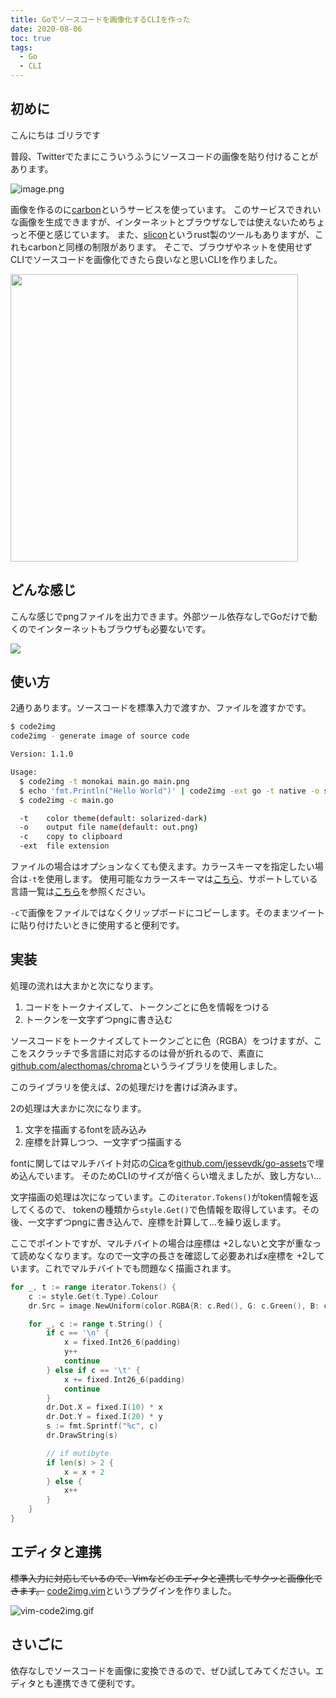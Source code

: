 ```yaml
---
title: Goでソースコードを画像化するCLIを作った
date: 2020-08-06
toc: true
tags: 
  - Go
  - CLI
---
```


## 初めに
こんにちは
ゴリラです

普段、Twitterでたまにこういうふうにソースコードの画像を貼り付けることがあります。

![image.png](https://qiita-image-store.s3.ap-northeast-1.amazonaws.com/0/66178/4bf71de8-abd8-ffee-27e5-af3968bbe859.png)

画像を作るのに[carbon](https://carbon.now.sh/)というサービスを使っています。
このサービスできれいな画像を生成できますが、インターネットとブラウザなしでは使えないためちょっと不便と感じています。
また、[slicon](https://github.com/Aloxaf/silicon)というrust製のツールもありますが、これもcarbonと同様の制限があります。
そこで、ブラウザやネットを使用せずCLIでソースコードを画像化できたら良いなと思いCLIを作りました。

<a href="https://github.com/skanehira/code2img"><img src="https://github-link-card.s3.ap-northeast-1.amazonaws.com/skanehira/code2img.png" width="460px"></a>

## どんな感じ
こんな感じでpngファイルを出力できます。外部ツール依存なしでGoだけで動くのでインターネットもブラウザも必要ないです。

![](https://i.imgur.com/TjoOQct.gif)

## 使い方
2通りあります。ソースコードを標準入力で渡すか、ファイルを渡すかです。

```sh
$ code2img
code2img - generate image of source code

Version: 1.1.0

Usage:
  $ code2img -t monokai main.go main.png
  $ echo 'fmt.Println("Hello World")' | code2img -ext go -t native -o sample.png
  $ code2img -c main.go

  -t    color theme(default: solarized-dark)
  -o    output file name(default: out.png)
  -c    copy to clipboard
  -ext  file extension
```

ファイルの場合はオプションなくても使えます。カラースキーマを指定したい場合は`-t`を使用します。
使用可能なカラースキーマは[こちら](https://xyproto.github.io/splash/docs/all.html)、サポートしている言語一覧は[こちら](https://github.com/alecthomas/chroma#supported-languages)を参照ください。

`-c`で画像をファイルではなくクリップボードにコピーします。そのままツイートに貼り付けたいときに使用すると便利です。

## 実装
処理の流れは大まかと次になります。

1. コードをトークナイズして、トークンごとに色を情報をつける
2. トークンを一文字ずつpngに書き込む

ソースコードをトークナイズしてトークンごとに色（RGBA）をつけますが、ここをスクラッチで多言語に対応するのは骨が折れるので、素直に[github.com/alecthomas/chroma](https://github.com/alecthomas/chroma)というライブラリを使用しました。

このライブラリを使えば、2の処理だけを書けば済みます。

2の処理は大まかに次になります。

1. 文字を描画するfontを読み込み
2. 座標を計算しつつ、一文字ずつ描画する

fontに関してはマルチバイト対応の[Cica](https://github.com/miiton/Cica)を[github.com/jessevdk/go-assets](https://github.com/jessevdk/go-assets)で埋め込んでいます。
そのためCLIのサイズが倍くらい増えましたが、致し方ない…

文字描画の処理は次になっています。この`iterator.Tokens()`がtoken情報を返してくるので、
tokenの種類から`style.Get()`で色情報を取得しています。その後、一文字ずつpngに書き込んで、座標を計算して…を繰り返します。

ここでポイントですが、マルチバイトの場合は座標は +2しないと文字が重なって読めなくなります。なので一文字の長さを確認して必要あればx座標を +2しています。これでマルチバイトでも問題なく描画されます。

```go
for _, t := range iterator.Tokens() {
	c := style.Get(t.Type).Colour
	dr.Src = image.NewUniform(color.RGBA{R: c.Red(), G: c.Green(), B: c.Blue(), A: 255})

	for _, c := range t.String() {
		if c == '\n' {
			x = fixed.Int26_6(padding)
			y++
			continue
		} else if c == '\t' {
			x += fixed.Int26_6(padding)
			continue
		}
		dr.Dot.X = fixed.I(10) * x
		dr.Dot.Y = fixed.I(20) * y
		s := fmt.Sprintf("%c", c)
		dr.DrawString(s)

		// if mutibyte
		if len(s) > 2 {
			x = x + 2
		} else {
			x++
		}
	}
}
```

## エディタと連携
~~標準入力に対応しているので、Vimなどのエディタと連携してサクッと画像化できます。~~
[code2img.vim](https://github.com/skanehira/code2img.vim)というプラグインを作りました。

![vim-code2img.gif](https://qiita-image-store.s3.ap-northeast-1.amazonaws.com/0/66178/fb37eb6f-fb51-8666-af58-bd200229568b.gif)

## さいごに
依存なしでソースコードを画像に変換できるので、ぜひ試してみてください。エディタとも連携できて便利です。


